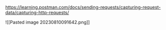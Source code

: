 https://learning.postman.com/docs/sending-requests/capturing-request-data/capturing-http-requests/

![[Pasted image 20230810091642.png]]